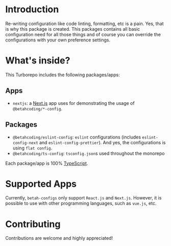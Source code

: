 # Introduction

Re-writing configuration like code linting, formatting, etc is a pain. Yes, that is why this package is created.
This packages contains all basic configuration need for all those things and of course you can override the configurations with your own preference settings.

# What's inside?

This Turborepo includes the following packages/apps:

## Apps

- `nextjs`: a [Next.js](https://nextjs.org/) app uses for demonstrating the usage of `@betahcoding/*-config`.

## Packages

- `@betahcoding/eslint-config`: `eslint` configurations (includes `eslint-config-next` and `eslint-config-prettier`). And yes, the configurations is using `flat config`.
- `@betahcoding/ts-config`: `tsconfig.json`s used throughout the monorepo

Each package/app is 100% [TypeScript](https://www.typescriptlang.org/).

# Supported Apps

Currently, `betah-configs` only support `React.js` and `Next.js`. However, it is possible to use with other programming languages, such as `vue.js`, etc.

# Contributing

Contributions are welcome and highly appreciated!
